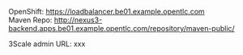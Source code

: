 
OpenShift: https://loadbalancer.be01.example.opentlc.com  
Maven Repo: http://nexus3-backend.apps.be01.example.opentlc.com/repository/maven-public/  




3Scale admin URL: xxx 
